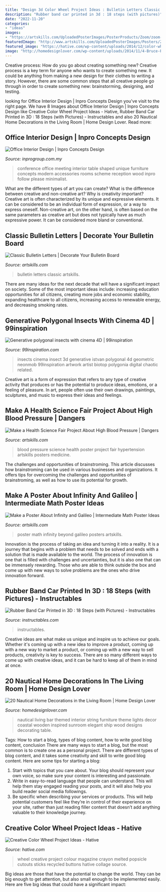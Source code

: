 ```yaml
---
title: "Design 3d Color Wheel Project Ideas : Bulletin Letters Classic Artskills"
description: "Rubber band car printed in 3d : 18 steps (with pictures)"
date: "2022-11-20"
categories:
- "ideas"
images:
- "https://artskills.com/UploadedPosterImages/PosterProducts/Zoom/zoom-1-ClassicBulletinLetters_Front.jpg"
featuredImage: "http://www.artskills.com/UploadedPosterImages/Posters/Zoom/btwBI3.jpg"
featured_image: "https://hative.com/wp-content/uploads/2014/12/color-wheel/8-creative-color-wheel-project-ideas.jpg"
image: "http://homedesignlover.com/wp-content/uploads/2014/11/4-Bruce-Palmer.jpg"
---
```



Creative process: How do you go about creating something new?
Creative process is a key term for anyone who wants to create something new. It could be anything from making a new design for their clothes to writing a story. However, there are some common steps that all creative people go through in order to create something new: brainstorming, designing, and testing.

	

		
looking for Office Interior Design | Inpro Concepts Design you've visit to the right page. We have 8 Images about Office Interior Design | Inpro Concepts Design like Creative Color Wheel Project Ideas - Hative, Rubber Band Car Printed in 3D : 18 Steps (with Pictures) - Instructables and also 20 Nautical Home Decorations in the Living Room | Home Design Lover. Read more:
		
    
## Office Interior Design | Inpro Concepts Design

<img loading=lazy src="https://www.inprogroup.com.my/wp-content/uploads/2016/02/Meeting-Room-Design-2.jpg" onerror="this.onerror=null;this.src='https://tse4.mm.bing.net/th?id=OIP.u0-8YOpY_3ihcbWK1qMTlwHaEg&amp;pid=15.1';" alt="Office Interior Design | Inpro Concepts Design">

_Source: inprogroup.com.my_

>conference office meeting interior table shaped unique furniture concepts modern accessories rooms scheme reception wood inpro follow please minimalist. 

	

What are the different types of art you can create? What is the difference between creative and non-creative art? Why is creativity important?
Creative art is often characterized by its unique and expressive elements. It can be considered to be an individual form of expression, or a way to express oneself. Non-creative art, on the other hand, is often based on the same parameters as creative art but does not typically have as much expressive power. It can be considered more bland or conventional.

    
## Classic Bulletin Letters | Decorate Your Bulletin Board

<img loading=lazy src="https://artskills.com/UploadedPosterImages/PosterProducts/Zoom/zoom-1-ClassicBulletinLetters_Front.jpg" onerror="this.onerror=null;this.src='https://tse1.mm.bing.net/th?id=OIP.0B9kAImQNBR8IGmzST_xqgHaHa&amp;pid=15.1';" alt="Classic Bulletin Letters | Decorate Your Bulletin Board">

_Source: artskills.com_

>bulletin letters classic artskills. 

	

There are many ideas for the next decade that will have a significant impact on society. Some of the most important ideas include: increasing education opportunities for all citizens, creating more jobs and economic stability, expanding healthcare to all citizens, increasing access to renewable energy, and decreasing smoking rates.

    
## Generative Polygonal Insects With Cinema 4D | 99inspiration

<img loading=lazy src="https://www.99inspiration.com/wp-content/uploads/2015/05/3d-insects-6.jpg" onerror="this.onerror=null;this.src='https://tse2.mm.bing.net/th?id=OIP.MP-2empIDnPkhLkbfKmxtwHaI8&amp;pid=15.1';" alt="Generative polygonal insects with cinema 4D | 99inspiration">

_Source: 99inspiration.com_

>insects cinema insect 3d generative istvan polygonal 4d geometric neonmob 99inspiration artwork artist biotop polygonia digital chaotic related. 

	

Creative art is a form of expression that refers to any type of creative activity that produces or has the potential to produce ideas, emotions, or a feeling of pleasure. In art, people often use their own drawings, paintings, sculptures, and music to express their ideas and feelings.

    
## Make A Health Science Fair Project About High Blood Pressure | Dangers

<img loading=lazy src="http://www.artskills.com/UploadedPosterImages/Posters/Zoom/btwBI3.jpg" onerror="this.onerror=null;this.src='https://tse1.mm.bing.net/th?id=OIP.3nJ52qVQ0Z9dbrr3EIIULwHaFL&amp;pid=15.1';" alt="Make a Health Science Fair Project About High Blood Pressure | Dangers">

_Source: artskills.com_

>blood pressure science health poster project fair hypertension artskills posters medicine. 

	

The challenges and opportunities of brainstroming.
This article discusses how brainstroming can be used in various businesses and organizations. It offers tips for overcoming the challenges and opportunities of brainstroming, as well as how to use its potential for growth.

    
## Make A Poster About Infinity And Galileo | Intermediate Math Poster Ideas

<img loading=lazy src="http://www.artskills.com/UploadedPosterImages/Posters/Zoom/20120418142954-854187052292.jpg" onerror="this.onerror=null;this.src='https://tse3.mm.bing.net/th?id=OIP.kiWrls8EQY_ySsC1ShBthAHaF0&amp;pid=15.1';" alt="Make a Poster About Infinity and Galileo | Intermediate Math Poster Ideas">

_Source: artskills.com_

>poster math infinity beyond galileo posters artskills. 

	

Innovation is the process of taking an idea and turning it into a reality. It is a journey that begins with a problem that needs to be solved and ends with a solution that is made available to the world. The process of innovation is one that is filled with challenges and uncertainties, but it is also one that can be immensely rewarding. Those who are able to think outside the box and come up with new ways to solve problems are the ones who drive innovation forward.

    
## Rubber Band Car Printed In 3D : 18 Steps (with Pictures) - Instructables

<img loading=lazy src="https://cdn.instructables.com/ORIG/FRY/76JX/H21MJFYO/FRY76JXH21MJFYO.jpg?frame=1" onerror="this.onerror=null;this.src='https://tse1.mm.bing.net/th?id=OIP.b_soSDmD-c_IiWCsMIcBVwHaHa&amp;pid=15.1';" alt="Rubber Band Car Printed in 3D : 18 Steps (with Pictures) - Instructables">

_Source: instructables.com_

>instructables. 

	

Creative ideas are what make us unique and inspire us to achieve our goals. Whether it's coming up with a new idea to improve a product, coming up with a new way to market a product, or coming up with a new way to sell products, creativity is key to success. There are so many different ways to come up with creative ideas, and it can be hard to keep all of them in mind at once.

    
## 20 Nautical Home Decorations In The Living Room | Home Design Lover

<img loading=lazy src="http://homedesignlover.com/wp-content/uploads/2014/11/4-Bruce-Palmer.jpg" onerror="this.onerror=null;this.src='https://tse3.mm.bing.net/th?id=OIP.f2CjxbvzXS_mi3rd-mFEBwHaFw&amp;pid=15.1';" alt="20 Nautical Home Decorations in the Living Room | Home Design Lover">

_Source: homedesignlover.com_

>nautical living bar themed interior string furniture theme lights decor coastal wooden inspired sunroom elegant ship wood designs decorating table. 

	

Tags: How to start a blog, types of blog content, how to write good blog content, conclusion
There are many ways to start a blog, but the most common is to create one as a personal project. There are different types of blog content, and it takes some creativity and skill to write good blog content. Here are some tips for starting a blog:
1. Start with topics that you care about. Your blog should represent your own voice, so make sure your content is interesting and passionate.
2. Write in easy-to-read language that people can understand. This will help them stay engaged reading your posts, and it will also help you build reader social media followings.
3. Be specific when describing your services or products. This will help potential customers feel like they’re in control of their experience on your site, rather than just reading filler content that doesn’t add anything valuable to their knowledge journey. 

    
## Creative Color Wheel Project Ideas - Hative

<img loading=lazy src="https://hative.com/wp-content/uploads/2014/12/color-wheel/8-creative-color-wheel-project-ideas.jpg" onerror="this.onerror=null;this.src='https://tse2.mm.bing.net/th?id=OIP.pIj2GNKYMWZyDzG5psZSYQHaIh&amp;pid=15.1';" alt="Creative Color Wheel Project Ideas - Hative">

_Source: hative.com_

>wheel creative project colour magazine crayon melted popsicle cutouts sticks recycled buttons hative collage source. 

	

Big ideas are those that have the potential to change the world. They can be big enough to get attention, but also small enough to be implemented easily. Here are five big ideas that could have a significant impact: 

